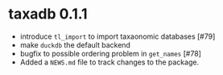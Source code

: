 # taxadb 0.1.1

* introduce `tl_import` to import taxaonomic databases [#79]
* make `duckdb` the default backend
* bugfix to possible ordering problem in `get_names` [#78]
* Added a `NEWS.md` file to track changes to the package.
